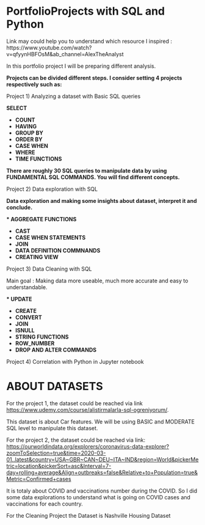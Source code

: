 # PortfolioProjects with SQL and Python
<p>Link may could help you to understand which resource I inspired : https://www.youtube.com/watch?v=qfyynHBFOsM&ab_channel=AlexTheAnalyst</p>

In this portfolio project I will be preparing different analysis.

<b>Projects can be divided different steps. I consider setting 4 projects respectively such as:</b>

Project 1) Analyzing a dataset with Basic SQL queries

<b>SELECT
* COUNT
* HAVING
* GROUP BY 
* ORDER BY
* CASE WHEN
* WHERE
* TIME FUNCTIONS</b>

<b>There are roughly 30 SQL queries to manipulate data by using FUNDAMENTAL SQL COMMANDS. You will find different concepts.</b>

Project 2) Data exploration with SQL

<b>Data exploration and making some insights about dataset, interpret it and conclude.</b>

<b>* AGGREGATE FUNCTIONS
* CAST
* CASE WHEN STATEMENTS
* JOIN 
* DATA DEFINITION COMMNANDS
* CREATING VIEW</b>


Project 3) Data Cleaning with SQL 

Main goal : Making data more useable, much more accurate and easy to understandable.

<b>* UPDATE
* CREATE
* CONVERT
* JOIN
* ISNULL
* STRING FUNCTIONS
* ROW_NUMBER
* DROP AND ALTER COMMANDS</b>


Project 4) Correlation with Python in Jupyter notebook


# ABOUT DATASETS

For the project 1, the dataset could be reached via link https://www.udemy.com/course/alistirmalarla-sql-ogreniyorum/. 

This dataset is about Car features. We will be using BASIC and MODERATE SQL level to manipulate this dataset.

For the project 2, the dataset could be reached via link:
https://ourworldindata.org/explorers/coronavirus-data-explorer?zoomToSelection=true&time=2020-03-01..latest&country=USA~GBR~CAN~DEU~ITA~IND&region=World&pickerMetric=location&pickerSort=asc&Interval=7-day+rolling+average&Align+outbreaks=false&Relative+to+Population=true&Metric=Confirmed+cases

It is totaly about COVID and vaccinations number during the COVID. So I did some data explorations to understand what is going on COVID cases and vaccinations for each country.

For the Cleaning Project the Dataset is Nashville Housing Dataset


